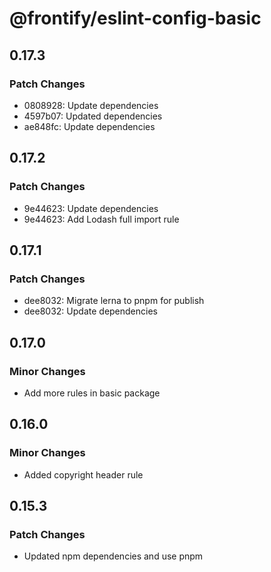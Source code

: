 # @frontify/eslint-config-basic

## 0.17.3

### Patch Changes

-   0808928: Update dependencies
-   4597b07: Updated dependencies
-   ae848fc: Update dependencies

## 0.17.2

### Patch Changes

-   9e44623: Update dependencies
-   9e44623: Add Lodash full import rule

## 0.17.1

### Patch Changes

-   dee8032: Migrate lerna to pnpm for publish
-   dee8032: Update dependencies

## 0.17.0

### Minor Changes

-   Add more rules in basic package

## 0.16.0

### Minor Changes

-   Added copyright header rule

## 0.15.3

### Patch Changes

-   Updated npm dependencies and use pnpm

